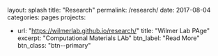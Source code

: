 layout: splash
title:  "Research"
permalink: /research/
date:   2017-08-04
categories: pages
projects:
  - url: "https://wilmerlab.github.io/research/"
    <!-- image_path: /assets/img/research/formulanano-teaser.png -->
    <!-- alt: "formulanano" -->
    title: "Wilmer Lab PAge"
    excerpt: "Computational Materials LAb"
    btn_label: "Read More"
    btn_class: "btn--primary"
